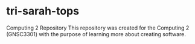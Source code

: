 # tri-sarah-tops
Computing 2 Repository
This repository was created for the Computing 2 (GNSC3301) with the purpose of learning more about creating software.
